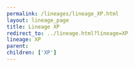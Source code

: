 ```yaml
---
permalink: /lineages/lineage_XP.html
layout: lineage_page
title: Lineage XP
redirect_to: ../lineage.html?lineage=XP
lineage: XP
parent: 
children: ['XP']
---
```

